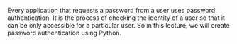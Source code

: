 Every application that requests a password from a user uses password authentication. It is the process of checking the identity of a user so that it can be only accessible for a particular user. So in this lecture, we will create password authentication using Python.
